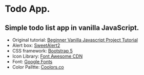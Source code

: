 # Todo App.

## Simple todo list app in vanilla JavaScript.

* Original tutorial: [Beginner Vanilla Javascript Project Tutorial](https://www.youtube.com/watch?v=Ttf3CEsEwMQ&t=3548s)
* Alert box: [SweetAlert2](https://sweetalert2.github.io/#examples)
* CSS framework: [Bootstrap 5](https://getbootstrap.com/docs/5.0/getting-started/introduction/)
* Icon Library: [Font Awesome CDN](https://cdnjs.com/libraries/font-awesome)
* Font: [Google Fonts](https://fonts.google.com/) 
* Color Palltte: [Coolors.co](https://coolors.co/palette/231f21-272420-231f20-68b1a0-241f20-221e1f-432432-6a477d-231f21-964b6b)
  